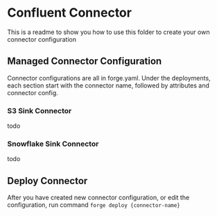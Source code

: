 # Confluent Connector

This is a readme to show you how to use this folder to create your own connector configuration

## Managed Connector Configuration

Connector configurations are all in forge.yaml. Under the deployments, each section start
with the connector name, followed by attributes and connector config.

### S3 Sink Connector

todo

### Snowflake Sink Connector

todo

## Deploy Connector

After you have created new connector configuration, or edit the configuration, run command
``forge deploy {connector-name}``
